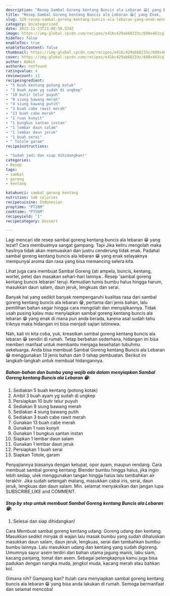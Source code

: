 ```yaml
---
description: "Resep Sambal Goreng kentang Buncis ala Lebaran 😁{ yang Enak,  Menu Buat lebaran"
title: "Resep Sambal Goreng kentang Buncis ala Lebaran 😁{ yang Enak,  Menu Buat lebaran"
slug: 320-resep-sambal-goreng-kentang-buncis-ala-lebaran-yang-enak-menu-buat-lebaran
category: Uncategorized
date: 2022-11-23T23:08:50.534Z
image: https://img-global.cpcdn.com/recipes/e41bc429ab68233c/680x482cq70/sambal-goreng-kentang-buncis-ala-lebaran-foto-resep-utama.jpg
hideToc: false
enableToc: true
enableTocContent: false
thumbnail: https://img-global.cpcdn.com/recipes/e41bc429ab68233c/680x482cq70/sambal-goreng-kentang-buncis-ala-lebaran-foto-resep-utama.jpg
cover: https://img-global.cpcdn.com/recipes/e41bc429ab68233c/680x482cq70/sambal-goreng-kentang-buncis-ala-lebaran-foto-resep-utama.jpg
author: Admin
authorAv: notfound
ratingvalue: 4
reviewcount: 13
recipeingredient:
- "5 buah kentang potong kotak"
- "3 buah ayam yg sudah di ungkep"
- "10 butir telur puyuh"
- "9 siung bawang merah"
- "4 siung bawang putih"
- "3 buah cabe rawit merah"
- "13 buah cabe merah"
- "1 ruas kunyit"
- "1 bungkus santan instan"
- "1 lembar daun salam"
- "1 lembar daun jeruk"
- "1 buah serai"
- " Totole garam"
recipeinstructions:

- "Sudah jadi dan siap dihidangkan!"
categories:
- Resep
tags:
- sambal
- goreng
- kentang

katakunci: sambal goreng kentang 
nutrition: 148 calories
recipecuisine: Indonesian
preptime: "PT28M"
cooktime: "PT56M"
recipeyield: "1"
recipecategory: Dessert

---
```



Lagi mencari ide resep sambal goreng kentang buncis ala lebaran 😁 yang lezat? Cara membuatnya sangat gampang. Tapi Jika keliru mengolah maka hasilnya tidak akan memuaskan dan justru cenderung tidak enak. Padahal sambal goreng kentang buncis ala lebaran 😁 yang enak selayaknya mempunyai aroma dan rasa yang bisa memancing selera kita.


Lihat juga cara membuat Sambal Goreng (ati ampela, buncis, kentang, wortel, pete) dan masakan sehari-hari lainnya.. Resep &#39;sambal goreng kentang buncis lebaran&#39; teruji. Kemudian tumis bumbu halus hingga harum, masukkan daun salam, daun jeruk, lengkuas dan serai.

Banyak hal yang sedikit banyak mempengaruhi kualitas rasa dari sambal goreng kentang buncis ala lebaran 😁, pertama dari jenis bahan, lalu pemilihan bahan segar hingga cara mengolah dan menyajikannya. Tidak usah pusing kalau mau menyiapkan sambal goreng kentang buncis ala lebaran 😁 yang enak di mana pun anda berada, karena asal sudah tahu triknya maka hidangan ini bisa menjadi sajian istimewa.


Nah, kali ini kita coba, yuk, kreasikan sambal goreng kentang buncis ala lebaran 😁 sendiri di rumah. Tetap berbahan sederhana, hidangan ini bisa memberi manfaat untuk membantu menjaga kesehatan tubuhmu sekeluarga. Anda bisa membuat Sambal Goreng kentang Buncis ala Lebaran 😁 menggunakan 13 jenis bahan dan 0 tahap pembuatan. Berikut ini langkah-langkah untuk membuat hidangannya.

<!--inarticleads1-->

##### Bahan-bahan dan bumbu yang wajib ada dalam menyiapkan Sambal Goreng kentang Buncis ala Lebaran 😁:

1. Sediakan 5 buah kentang (potong kotak)
1. Ambil 3 buah ayam yg sudah di ungkep
1. Persiapkan 10 butir telur puyuh
1. Sediakan 9 siung bawang merah
1. Sediakan 4 siung bawang putih
1. Sediakan 3 buah cabe rawit merah
1. Gunakan 13 buah cabe merah
1. Gunakan 1 ruas kunyit
1. Gunakan 1 bungkus santan instan
1. Siapkan 1 lembar daun salam
1. Gunakan 1 lembar daun jeruk
1. Persiapkan 1 buah serai
1. Siapkan  Totole, garam


Penyajiannya biasanya dengan ketupat, opor ayam, maupun rendang. Cara membuat sambal goreng kentang: Blender bumbu hingga halus, jika ingin lebih sedap, ulek menggunakan tangan hingga halus lalu tambahkan air terakhir. Jika sudah setengah matang, masukkan cabai iris, serai, daun jeruk, lengkuas dan daun salam. Min. selamat menyaksikan dan jangan lupa SUBSCRIBE,LIKE and COMMENT. 

<!--inarticleads2-->

##### Step by step untuk membuat Sambal Goreng kentang Buncis ala Lebaran 😁:


1. Selesai dan siap dihidangkan!

Cara Membuat sambal goreng kentang udang: Goreng udang dan kentang. Masukkan sedikit minyak di wajan lalu masak bumbu yang sudah dihaluskan masukkan daun salam, daun jeruk, lengkuas, serai dan tambahkan bumbu-bumbu lainnya. Lalu masukkan udang dan kentang yang sudah digoreng. Umumnya sayur asem terdiri dari bahan utama jagung manis, labu siam, kacang panjang, tomat dan asem. Sebagai pelengkapnya kamu juga bisa padukan dengan nangka muda, jengkol muda, kacang merah atau bahkan kol. 

Gimana nih? Gampang kan? Itulah cara menyiapkan sambal goreng kentang buncis ala lebaran 😁 yang bisa anda lakukan di rumah. Semoga bermanfaat dan selamat mencoba!
